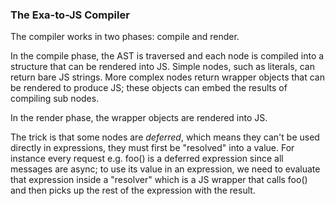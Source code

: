 ### The Exa-to-JS Compiler

The compiler works in two phases: compile and render.

In the compile phase, the AST is traversed and each node is compiled into a structure that can be rendered into JS. Simple nodes, such as literals, can return bare JS strings. More complex nodes return wrapper objects that can be rendered to produce JS; these objects can embed the results of compiling sub nodes. 

In the render phase, the wrapper objects are rendered into JS.

The trick is that some nodes are *deferred*, which means they can't be used directly in expressions, they must first be "resolved" into a value. For instance every request e.g. foo() is a deferred expression since all messages are async; to use its value in an expression, we need to evaluate that expression inside a "resolver" which is a JS wrapper that calls foo() and then picks up the rest of the expression with the result.